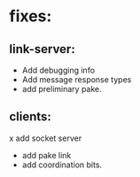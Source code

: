# fixes:

## link-server:
* Add debugging info
* Add message response types
* add preliminary pake.

## clients:
x add socket server
* add pake link
* add coordination bits.

